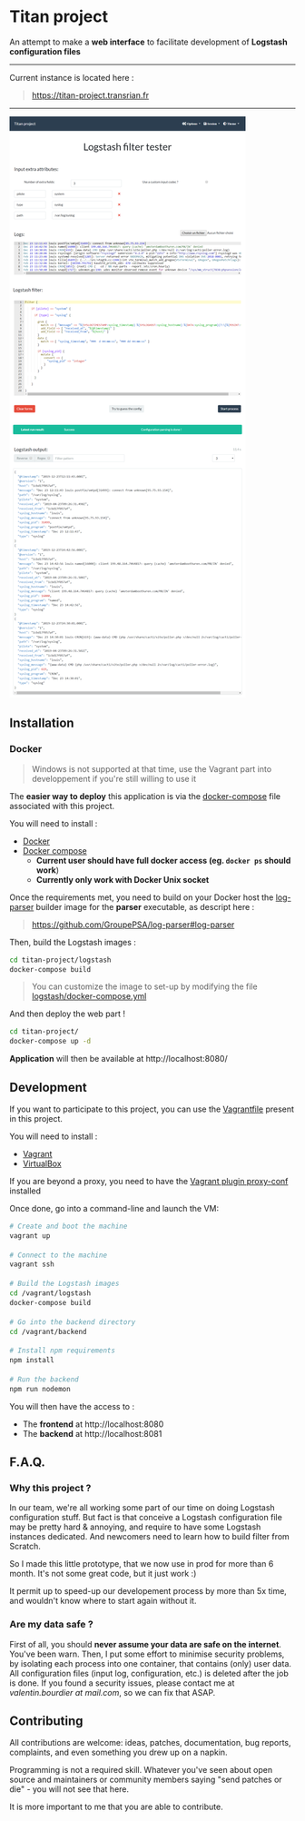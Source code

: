 # Titan project

An attempt to make a **web interface** to facilitate development of **Logstash configuration files**

---

Current instance is located here :

> https://titan-project.transrian.fr

---

![Titan project frontend image](doc/titan-project-frontend.png)

## Installation

### Docker

> Windows is not supported at that time, use the Vagrant part into developpement if you're still willing to use it

The **easier way to deploy** this application is via the [docker-compose](docker-compose.yml) file associated with this project.

You will need to install :
- [Docker](https://www.docker.com/)
- [Docker compose](https://docs.docker.com/compose/)
    - **Current user should have full docker access (eg. `docker ps` should work**)
    - **Currently only work with Docker Unix socket**

Once the requirements met, you need to build on your Docker host the [log-parser](https://github.com/GroupePSA/log-parser) builder image for the **parser** executable, as descript here :

> https://github.com/GroupePSA/log-parser#log-parser

Then, build the Logstash images :

```bash
cd titan-project/logstash
docker-compose build
```

> You can customize the image to set-up by modifying the file [logstash/docker-compose.yml](logstash/docker-compose.yml)

And then deploy the web part !

```bash
cd titan-project/
docker-compose up -d
```

**Application** will then be available at http://localhost:8080/

## Development

If you want to participate to this project, you can use the [Vagrantfile](Vagrantfile) present in this project.

You will need to install :
- [Vagrant](https://www.vagrantup.com/)
- [VirtualBox](https://www.virtualbox.org/)

If you are beyond a proxy, you need to have the [Vagrant plugin proxy-conf](https://github.com/tmatilai/vagrant-proxyconf) installed

Once done, go into a command-line and launch the VM:

```bash
# Create and boot the machine
vagrant up

# Connect to the machine
vagrant ssh

# Build the Logstash images
cd /vagrant/logstash
docker-compose build

# Go into the backend directory
cd /vagrant/backend

# Install npm requirements
npm install

# Run the backend
npm run nodemon
```

You will then have the access to :
- The **frontend** at http://localhost:8080
- The **backend** at http://localhost:8081

## F.A.Q.

### Why this project ?

In our team, we're all working some part of our time on doing Logstash configuration stuff. 
But fact is that conceive a Logstash configuration file may be pretty hard & annoying, and require to have some Logstash instances dedicated. And newcomers need to learn how to build filter from Scratch.

So I made this little prototype, that we now use in prod for more than 6 month. It's not some great code, but it just work :)

It permit up to speed-up our developement process by more than 5x time, and wouldn't know where to start again without it.

### Are my data safe ?

First of all, you should **never assume your data are safe on the internet**. You've been warn.
Then, I put some effort to minimise security problems, by isolating each process into one container, that contains (only) user data. All configuration files (input log, configuration, etc.) is deleted after the job is done.
If you found a security issues, please contact me at *valentin.bourdier at mail.com*, so we can fix that ASAP.

## Contributing

All contributions are welcome: ideas, patches, documentation, bug reports,
complaints, and even something you drew up on a napkin.

Programming is not a required skill. Whatever you've seen about open source and
maintainers or community members  saying "send patches or die" - you will not
see that here.

It is more important to me that you are able to contribute.
